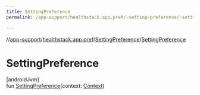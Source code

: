 ```yaml
---
title: SettingPreference
permalink: /app-support/healthstack.app.pref/-setting-preference/-setting-preference.html

---
```

//[app-support](/app-support.html)/[healthstack.app.pref](../index.html)/[SettingPreference](index.html)/[SettingPreference](-setting-preference.html)



# SettingPreference



[androidJvm]\
fun [SettingPreference](-setting-preference.html)(context: [Context](https://developer.android.com/reference/kotlin/android/content/Context.html))




